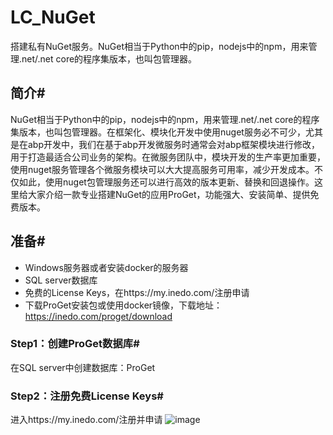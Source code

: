 # LC_NuGet
搭建私有NuGet服务。NuGet相当于Python中的pip，nodejs中的npm，用来管理.net/.net core的程序集版本，也叫包管理器。

## 简介#
NuGet相当于Python中的pip，nodejs中的npm，用来管理.net/.net core的程序集版本，也叫包管理器。在框架化、模块化开发中使用nuget服务必不可少，尤其是在abp开发中，我们在基于abp开发微服务时通常会对abp框架模块进行修改，用于打造最适合公司业务的架构。在微服务团队中，模块开发的生产率更加重要，使用nuget服务管理各个微服务模块可以大大提高服务可用率，减少开发成本。不仅如此，使用nuget包管理服务还可以进行高效的版本更新、替换和回退操作。这里给大家介绍一款专业搭建NuGet的应用ProGet，功能强大、安装简单、提供免费版本。

## 准备#
* Windows服务器或者安装docker的服务器
* SQL server数据库
* 免费的License Keys，在https://my.inedo.com/注册申请
* 下载ProGet安装包或使用docker镜像，下载地址：https://inedo.com/proget/download
### Step1：创建ProGet数据库#
在SQL server中创建数据库：ProGet

### Step2：注册免费License Keys#
进入https://my.inedo.com/注册并申请
![image](https://user-images.githubusercontent.com/26539681/146894339-dd46287e-4bf4-4492-a599-3999cfb651e8.png)
